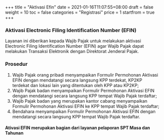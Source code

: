 +++
title = "Aktivasi Efin"
date = 2021-01-16T11:07:55+08:00
draft = false
weight = 10
toc = false
categories = "Registrasi"
price = 1
startfrom = true
+++
### Aktivasi Electronic Filing Identification Number (EFIN)
Layanan ini diberikan kepada Wajib Pajak untuk melakukan aktivasi Electronic Filing Identification Number (EFIN) agar Wajib Pajak dapat melakukan Transaksi Elektronik dengan Direktorat Jenderal Pajak.

### Prosedur
1. Wajib Pajak orang pribadi menyampaikan Formulir Permohonan Aktivasi EFIN dengan mendatangi secara langsung KPP terdekat, KP2KP terdekat dan lokasi lain yang ditentukan oleh KPP atau KP2KP; 
2. Wajib Pajak badan menyampaikan Formulir Permohonan Aktivasi EFIN dengan mendatangi secara langsung KPP tempat Wajib Pajak terdaftar;
3. Wajib Pajak badan yang merupakan kantor cabang menyampaikan Formulir Permohonan Aktivasi EFIN ke KPP tempat Wajib Pajak terdaftar;
4. Bendahara menyampaikan Formulir Permohonan Aktivasi EFIN dengan mendatangi secara langsung KPP tempat Wajib Pajak terdaftar.

#### Ativasi EFIN merupakan bagian dari layanan pelaporan SPT Masa dan Tahunan 